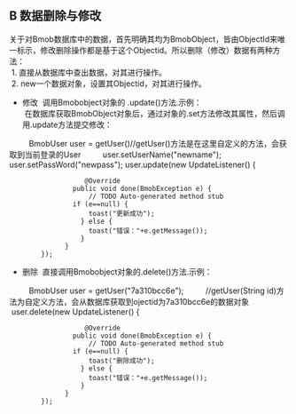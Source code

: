 ## B 数据删除与修改
  关于对Bmob数据库中的数据，首先明确其均为BmobObject，皆由ObjectId来唯一标示，修改删除操作都是基于这个Objectid。所以删除（修改）数据有两种方法：</br>
  1. 直接从数据库中查出数据，对其进行操作。</br>
  2. new一个数据对象，设置其Objectid，对其进行操作。</br>
* 修改
  调用Bmobobject对象的 .update()方法.示例：</br>
  在数据库获取BmobObject对象后，通过对象的.set方法修改其属性，然后调用.update方法提交修改：</br>
        
          
          BmobUser user = getUser()//getUser()方法是在这里自定义的方法，会获取到当前登录的User
          user.setUserName("newname");
		      user.setPassWord("newpass");
		      user.update(new UpdateListener() {
			
			           @Override
			        public void done(BmobException e) {
			          	// TODO Auto-generated method stub
			       	if (e==null) {
					    toast("更新成功");
				      } else {
					    toast("错误："+e.getMessage());
				      }
			      }
	      	});
          
* 删除
  直接调用Bmobobject对象的.delete()方法.示例：</br>
        
          
          BmobUser user = getUser("7a310bcc6e");
          //getUser(String id)方法为自定义方法，会从数据库获取到ojectid为7a310bcc6e的数据对象
		      user.delete(new UpdateListener() {
			
			           @Override
			        public void done(BmobException e) {
			          	// TODO Auto-generated method stub
			       	if (e==null) {
					    toast("删除成功");
				      } else {
					    toast("错误："+e.getMessage());
				      }
			      }
	      	});
          
